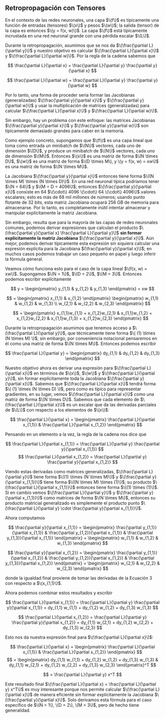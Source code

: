## Retropropagación con Tensores

En el contexto de las redes neuronales, una capa $\(f\)$ es típicamente una función de entradas (tensores) $\(x\)$ y pesos $\(w\)$; la salida (tensor) de la capa es entonces $\(y = f(x, w)\)$. La capa $\(f\)$ está típicamente incrustada en una red neuronal grande con una pérdida escalar $\(L\)$.

Durante la retropropagación, asumimos que se nos da $\(\frac{\partial L}{\partial y}\)$ y nuestro objetivo es calcular $\(\frac{\partial L}{\partial x}\)$ y $\(\frac{\partial L}{\partial w}\)$. Por la regla de la cadena sabemos que

$$
\frac{\partial L}{\partial x} = \frac{\partial L}{\partial y} \frac{\partial y}{\partial x}
$$

$$
\frac{\partial L}{\partial w} = \frac{\partial L}{\partial y} \frac{\partial y}{\partial w}
$$

Por lo tanto, una forma de proceder sería formar las Jacobianas (generalizadas) $\(\frac{\partial y}{\partial x}\)$ y $\(\frac{\partial y}{\partial w}\)$ y usar la multiplicación de matrices (generalizadas) para calcular $\(\frac{\partial L}{\partial x}\)$ y $\(\frac{\partial L}{\partial w}\)$.

Sin embargo, hay un problema con este enfoque: las matrices Jacobianas $\(\frac{\partial y}{\partial x}\)$ y $\(\frac{\partial y}{\partial w}\)$ son típicamente demasiado grandes para caber en la memoria.

Como ejemplo concreto, supongamos que $\(f\)$ es una capa lineal que toma como entrada un minibatch de $\(N\)$ vectores, cada uno de dimensión $\(D\)$, y produce un minibatch de $\(N\)$ vectores, cada uno de dimensión $\(M\)$. Entonces $\(x\)$ es una matriz de forma $\(N \times D\)$, $\(w\)$ es una matriz de forma $\(D \times M\), y \(y = f(x, w) = xw\)$ es una matriz de forma $\(N \times M\)$.

La Jacobiana $\(\frac{\partial y}{\partial x}\)$ entonces tiene forma $\((N \times M) \times (N \times D)\)$. En una red neuronal típica podríamos tener $\(N = 64\)$ y $\(M = D = 4096\)$; entonces $\(\frac{\partial y}{\partial x}\)$ consiste en 64 $\(\cdot\) 4096 \(\cdot\) 64 \(\cdot\) 4096\)$ valores escalares; esto es más de 68 mil millones de números; usando punto flotante de 32 bits, esta matriz Jacobiana ocupará 256 GB de memoria para almacenarse. Por lo tanto, es completamente inútil intentar almacenar y manipular explícitamente la matriz Jacobiana.

Sin embargo, resulta que para la mayoría de las capas de redes neuronales comunes, podemos derivar expresiones que calculan el producto $\(\frac{\partial y}{\partial x} \frac{\partial L}{\partial y}\)$ **sin formar explícitamente la matriz Jacobiana** $\(\frac{\partial y}{\partial x}\)$. Aún mejor, podemos derivar típicamente esta expresión sin siquiera calcular una expresión explícita para la Jacobiana $(\frac{\partial y}{\partial x}\)$; en muchos casos podemos trabajar un caso pequeño en papel y luego inferir la fórmula general.

Veamos cómo funciona esto para el caso de la capa lineal $\(f(x, w) = xw\)$. Supongamos $\(N = 1\)$, $\(D = 2\)$, $\(M = 3\)$. Entonces podemos escribir explícitamente

$$
y = \begin{pmatrix} y_{1,1} & y_{1,2} & y_{1,3} \end{pmatrix} = xw
$$

$$
= \begin{pmatrix} x_{1,1} & x_{1,2} \end{pmatrix} \begin{pmatrix} w_{1,1} & w_{1,2} & w_{1,3} \\ w_{2,1} & w_{2,2} & w_{2,3} \end{pmatrix}
$$

$$
= \begin{pmatrix} x_{1,1}w_{1,1} + x_{1,2}w_{2,1} & x_{1,1}w_{1,2} + x_{1,2}w_{2,2} & x_{1,1}w_{1,3} + x_{1,2}w_{2,3} \end{pmatrix}
$$

Durante la retropropagación asumimos que tenemos acceso a $\(\frac{\partial L}{\partial y}\)$, que técnicamente tiene forma $\( (1) \times (N \times M) \)$; sin embargo, por conveniencia notacional pensaremos en él como una matriz de forma $\(N \times M\)$. Entonces podemos escribir

$$
\frac{\partial L}{\partial y} = \begin{pmatrix} dy_{1,1} & dy_{1,2} & dy_{1,3} \end{pmatrix}
$$

Nuestro objetivo ahora es derivar una expresión para $\(\frac{\partial L}{\partial x}\)$ en términos de $\(x\)$, $\(w\)$ y $\(\frac{\partial L}{\partial y}\)$, sin formar explícitamente toda la Jacobiana $\(\frac{\partial y}{\partial x}\)$. Sabemos que $\(\frac{\partial L}{\partial x}\)$ tendrá forma $\( (1) \times (N \times D) \)$, pero como es típico para representar gradientes, en su lugar, vemos $\(\frac{\partial L}{\partial x}\)$ como una matriz de forma $\(N \times D\)$. Sabemos que cada elemento de $\(\frac{\partial L}{\partial x}\)$ es un escalar que da las derivadas parciales de $\(L\)$ con respecto a los elementos de $\(x\)$:

$$
\frac{\partial L}{\partial x} = \begin{pmatrix} \frac{\partial L}{\partial x_{1,1}} & \frac{\partial L}{\partial x_{1,2}} \end{pmatrix}
$$

Pensando en un elemento a la vez, la regla de la cadena nos dice que

$$
\frac{\partial L}{\partial x_{1,1}} = \frac{\partial L}{\partial y} \frac{\partial y}{\partial x_{1,1}}
$$
$$
\frac{\partial L}{\partial x_{1,2}} = \frac{\partial L}{\partial y} \frac{\partial y}{\partial x_{1,2}}
$$

Viendo estas derivadas como matrices generalizadas, $\(\frac{\partial L}{\partial y}\)$ tiene forma $\((1) \times (N \times M)\)$ y $\(\frac{\partial y}{\partial x_{1,1}}\)$ tiene forma $\((N \times M) \times (1)\)$; su producto $\(\frac{\partial L}{\partial x_{1,1}}\)$ entonces tiene forma $\((1) \times (1)\)$. Si en cambio vemos $\(\frac{\partial L}{\partial y}\)$ y $\(\frac{\partial y}{\partial x_{1,1}}\)$ como matrices de forma $\(N \times M\)$, entonces su producto matricial generalizado es simplemente el producto punto $\(\frac{\partial L}{\partial y} \cdot \frac{\partial y}{\partial x_{1,1}}\)$.

Ahora computamos

$$
\frac{\partial y}{\partial x_{1,1}} = \begin{pmatrix} \frac{\partial y_{1,1}}{\partial x_{1,1}} & \frac{\partial y_{1,2}}{\partial x_{1,1}} & \frac{\partial y_{1,3}}{\partial x_{1,1}} \end{pmatrix} = \begin{pmatrix} w_{1,1} & w_{1,2} & w_{1,3} \end{pmatrix}
$$

$$
\frac{\partial y}{\partial x_{1,2}} = \begin{pmatrix} \frac{\partial y_{1,1}}{\partial x_{1,2}} & \frac{\partial y_{1,2}}{\partial x_{1,2}} & \frac{\partial y_{1,3}}{\partial x_{1,2}} \end{pmatrix} = \begin{pmatrix} w_{2,1} & w_{2,2} & w_{2,3} \end{pmatrix}
$$

donde la igualdad final proviene de tomar las derivadas de la Ecuación 3 con respecto a $\(x_{1,1}\)$.

Ahora podemos combinar estos resultados y escribir

$$
\frac{\partial L}{\partial x_{1,1}} = \frac{\partial L}{\partial y} \frac{\partial y}{\partial x_{1,1}} = dy_{1,1} w_{1,1} + dy_{1,2} w_{1,2} + dy_{1,3} w_{1,3}
$$

$$
\frac{\partial L}{\partial x_{1,2}} = \frac{\partial L}{\partial y} \frac{\partial y}{\partial x_{1,2}} = dy_{1,1} w_{2,1} + dy_{1,2} w_{2,2} + dy_{1,3} w_{2,3}
$$

Esto nos da nuestra expresión final para $\(\frac{\partial L}{\partial x}\)$:

$$
\frac{\partial L}{\partial x} = \begin{pmatrix} \frac{\partial L}{\partial x_{1,1}} & \frac{\partial L}{\partial x_{1,2}} \end{pmatrix}
$$
$$
= \begin{pmatrix} dy_{1,1} w_{1,1} + dy_{1,2} w_{1,2} + dy_{1,3} w_{1,3} & dy_{1,1} w_{2,1} + dy_{1,2} w_{2,2} + dy_{1,3} w_{2,3} \end{pmatrix}^T
$$

$$
= \frac{\partial L}{\partial y} x^T
$$

Este resultado final $\(\frac{\partial L}{\partial x} = \frac{\partial L}{\partial y} x^T\)$ es muy interesante porque nos permite calcular $\(\frac{\partial L}{\partial x}\)$ de manera eficiente sin formar explícitamente la Jacobiana $\(\frac{\partial y}{\partial x}\)$. Solo derivamos esta fórmula para el caso específico de $\(N = 1\), \(D = 2\), \(M = 3\)$, pero de hecho tiene generalidad.
